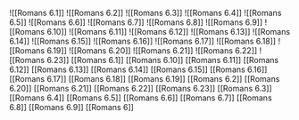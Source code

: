 ![[Romans 6.1]]
![[Romans 6.2]]
![[Romans 6.3]]
![[Romans 6.4]]
![[Romans 6.5]]
![[Romans 6.6]]
![[Romans 6.7]]
![[Romans 6.8]]
![[Romans 6.9]]
![[Romans 6.10]]
![[Romans 6.11]]
![[Romans 6.12]]
![[Romans 6.13]]
![[Romans 6.14]]
![[Romans 6.15]]
![[Romans 6.16]]
![[Romans 6.17]]
![[Romans 6.18]]
![[Romans 6.19]]
![[Romans 6.20]]
![[Romans 6.21]]
![[Romans 6.22]]
![[Romans 6.23]]
[[Romans 6.1]]
[[Romans 6.10]]
[[Romans 6.11]]
[[Romans 6.12]]
[[Romans 6.13]]
[[Romans 6.14]]
[[Romans 6.15]]
[[Romans 6.16]]
[[Romans 6.17]]
[[Romans 6.18]]
[[Romans 6.19]]
[[Romans 6.2]]
[[Romans 6.20]]
[[Romans 6.21]]
[[Romans 6.22]]
[[Romans 6.23]]
[[Romans 6.3]]
[[Romans 6.4]]
[[Romans 6.5]]
[[Romans 6.6]]
[[Romans 6.7]]
[[Romans 6.8]]
[[Romans 6.9]]
[[Romans 6]]
